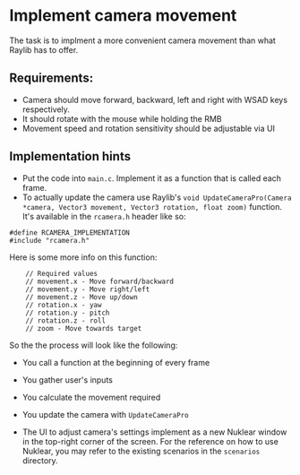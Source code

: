 # Implement camera movement

The task is to implment a more convenient camera movement than what Raylib has to offer.

## Requirements:

- Camera should move forward, backward, left and right with WSAD keys respectively.
- It should rotate with the mouse while holding the RMB
- Movement speed and rotation sensitivity should be adjustable via UI

## Implementation hints

- Put the code into `main.c`. Implement it as a function that is called each frame.
- To actually update the camera use Raylib's `void UpdateCameraPro(Camera *camera, Vector3 movement, Vector3 rotation, float zoom)` function. It's available in the `rcamera.h` header like so:

```
#define RCAMERA_IMPLEMENTATION
#include "rcamera.h"
```

Here is some more info on this function:

```
    // Required values
    // movement.x - Move forward/backward
    // movement.y - Move right/left
    // movement.z - Move up/down
    // rotation.x - yaw
    // rotation.y - pitch
    // rotation.z - roll
    // zoom - Move towards target
```

So the the process will look like the following:
  - You call a function at the beginning of every frame
  - You gather user's inputs
  - You calculate the movement required
  - You update the camera with `UpdateCameraPro`

- The UI to adjust camera's settings implement as a new Nuklear window in the top-right corner of the screen. For the reference on how to use Nuklear, you may refer to the existing scenarios in the `scenarios` directory.



